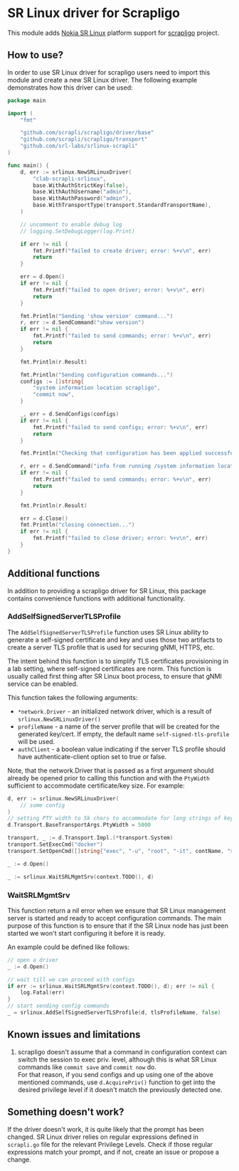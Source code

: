 # SR Linux driver for Scrapligo
This module adds [Nokia SR Linux](https://www.nokia.com/networks/products/service-router-linux-NOS/) platform support for [scrapligo](https://github.com/scrapli/scrapligo) project.

## How to use?
In order to use SR Linux driver for scrapligo users need to import this module and create a new SR Linux driver. The following example demonstrates how this driver can be used:

```go
package main

import (
	"fmt"

	"github.com/scrapli/scrapligo/driver/base"
	"github.com/scrapli/scrapligo/transport"
	"github.com/srl-labs/srlinux-scrapli"
)

func main() {
	d, err := srlinux.NewSRLinuxDriver(
		"clab-scrapli-srlinux",
		base.WithAuthStrictKey(false),
		base.WithAuthUsername("admin"),
		base.WithAuthPassword("admin"),
		base.WithTransportType(transport.StandardTransportName),
	)

    // uncomment to enable debug log
	// logging.SetDebugLogger(log.Print)

	if err != nil {
		fmt.Printf("failed to create driver; error: %+v\n", err)
		return
	}

	err = d.Open()
	if err != nil {
		fmt.Printf("failed to open driver; error: %+v\n", err)
		return
	}

	fmt.Println("Sending 'show version' command...")
	r, err := d.SendCommand("show version")
	if err != nil {
		fmt.Printf("failed to send commands; error: %+v\n", err)
		return
	}

	fmt.Println(r.Result)

	fmt.Println("Sending configuration commands...")
	configs := []string{
		"system information location scrapligo",
		"commit now",
	}

	_, err = d.SendConfigs(configs)
	if err != nil {
		fmt.Printf("failed to send configs; error: %+v\n", err)
		return
	}

	fmt.Println("Checking that configuration has been applied successfully...")

	r, err = d.SendCommand("info from running /system information location")
	if err != nil {
		fmt.Printf("failed to send commands; error: %+v\n", err)
		return
	}

	fmt.Println(r.Result)

	err = d.Close()
	fmt.Println("closing connection...")
	if err != nil {
		fmt.Printf("failed to close driver; error: %+v\n", err)
	}
}
```

## Additional functions
In addition to providing a scrapligo driver for SR Linux, this package contains convenience functions with additional functionality.

### AddSelfSignedServerTLSProfile
The `AddSelfSignedServerTLSProfile` function uses SR Linux ability to generate a self-signed certificate and key and uses those two artifacts to create a server TLS profile that is used for securing gNMI, HTTPS, etc.

The intent behind this function is to simplify TLS certificates provisioning in a lab setting, where self-signed certificates are norm. This function is usually called first thing after SR Linux boot process, to ensure that gNMI service can be enabled.

This function takes the following arguments:

* `*network.Driver` - an initialized network driver, which is a result of `srlinux.NewSRLinuxDriver()`
* `profileName` - a name of the server profile that will be created for the generated key/cert. If empty, the default name `self-signed-tls-profile` will be used.
* `authClient` - a boolean value indicating if the server TLS profile should have authenticate-client option set to true or false.

Note, that the network.Driver that is passed as a first argument should already be opened prior to calling this function and with the `PtyWidth` sufficient to accommodate certificate/key size. For example:

```go
d, err := srlinux.NewSRLinuxDriver(
	// some config
)
// setting PTY width to 5k chars to accommodate for long strings of key/cert
d.Transport.BaseTransportArgs.PtyWidth = 5000

transport, _ := d.Transport.Impl.(*transport.System)
transport.SetExecCmd("docker")
transport.SetOpenCmd([]string{"exec", "-u", "root", "-it", contName, "sr_cli", "-d"})

_ := d.Open()

_ := srlinux.WaitSRLMgmtSrv(context.TODO(), d)
```

### WaitSRLMgmtSrv
This function return a nil error when we ensure that SR Linux management server is started and ready to accept configuration commands. The main purpose of this function is to ensure that if the SR Linux node has just been started we won't start configuring it before it is ready.

An example could be defined like follows:

```go
// open a driver
_ := d.Open()

// wait till we can proceed with configs
if err := srlinux.WaitSRLMgmtSrv(context.TODO(), d); err != nil {
	log.Fatal(err)
}
// start sending config commands
_ = srlinux.AddSelfSignedServerTLSProfile(d, tlsProfileName, false)
```

## Known issues and limitations
1. scrapligo doesn't assume that a command in configuration context can switch the session to exec priv. level, although this is what SR Linux commands like `commit save` and `commit now` do.  
    For that reason, if you send configs and up using one of the above mentioned commands, use `d.AcquirePriv()` function to get into the desired privilege level if it doesn't match the previously detected one.

## Something doesn't work?
If the driver doesn't work, it is quite likely that the prompt has been changed. SR Linux driver relies on regular expressions defined in `scrapli.go` file for the relevant Privilege Levels. Check if those regular expressions match your prompt, and if not, create an issue or propose a change.